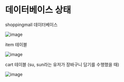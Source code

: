 # 데이터베이스 상태

shoppingmall 데이터베이스

![image](https://github.com/sunuukim/2023f_web/assets/63042552/2c175a76-c769-44fb-8dc2-f08c6b913445)


item 테이블

![image](https://github.com/sunuukim/2023f_web/assets/63042552/d68ec06f-e24b-4869-887c-b1e9764399b7)


cart 테이블 (su, sun라는 유저가 장바구니 담기를 수행했을 때)

![image](https://github.com/sunuukim/2023f_web/assets/63042552/b9d65c79-431b-4e5c-9c63-f7d0ddc03e02)



